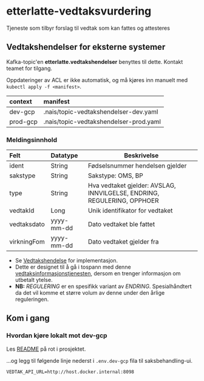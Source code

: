 # etterlatte-vedtaksvurdering

Tjeneste som tilbyr forslag til vedtak som kan fattes og attesteres


## Vedtakshendelser for eksterne systemer

Kafka-topic'en **etterlatte.vedtakshendelser** benyttes til dette. Kontakt teamet for tilgang.

Oppdateringer av ACL er ikke automatisk, og må kjøres inn manuelt med `kubectl apply -f <manifest>`.

| context  | manifest                                |
|:---------|:----------------------------------------|
| dev-gcp  | .nais/topic-vedtakshendelser-dev.yaml   |
| prod-gcp | .nais/topic-vedtakshendelser-prod.yaml  |

### Meldingsinnhold

| Felt        | Datatype   | Beskrivelse                                                             |
|:------------|:-----------|-------------------------------------------------------------------------|
| ident       | String     | Fødselsnummer hendelsen gjelder                                         |
| sakstype    | String     | Sakstype: OMS, BP                                                       |
| type        | String     | Hva vedtaket gjelder: AVSLAG, INNVILGELSE, ENDRING, REGULERING, OPPHOER |
| vedtakId    | Long       | Unik identifikator for vedtaket                                         |
| vedtaksdato | yyyy-mm-dd | Dato vedtaket ble fattet                                                |
| virkningFom | yyyy-mm-dd | Dato vedtaket gjelder fra                                               |

- Se [Vedtakshendelse](./src/main/kotlin/no/nav/etterlatte/vedtaksvurdering/outbox/OutboxService.kt) for implementasjon.
- Dette er designet til å gå i tospann med denne [vedtaksinformasjonstjenesten](../etterlatte-samordning-vedtak/README.md), dersom en trenger informasjon om utbetalt ytelse.
- **NB:** _REGULERING_ er en spesifikk variant av _ENDRING_. Spesialhåndtert da det vil komme et større volum av denne under den årlige reguleringen.

## Kom i gang

### Hvordan kjøre lokalt mot dev-gcp

Les [README](../../README.md) på rot i prosjektet.

...og legg til følgende linje nederst i `.env.dev-gcp` fila til saksbehandling-ui.

```
VEDTAK_API_URL=http://host.docker.internal:8098
```
